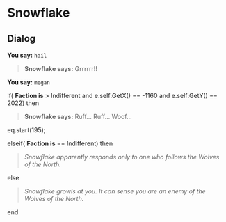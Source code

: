# Snowflake


## Dialog

**You say:** `hail`



>**Snowflake says:** Grrrrrr!!

**You say:** `megan`



if( **Faction is** > Indifferent and e.self:GetX() == -1160 and e.self:GetY() == 2022) then



>**Snowflake says:** Ruff... Ruff... Woof...



eq.start(195);


elseif( **Faction is** == Indifferent) then



>*Snowflake apparently responds only to one who follows the Wolves of the North.*


else



>*Snowflake growls at you. It can sense you are an enemy of the Wolves of the North.*

end

